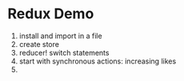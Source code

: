 # Redux Demo

1. install and import in a file
1. create store
1. reducer! switch statements
1. start with synchronous actions: increasing likes
1. 